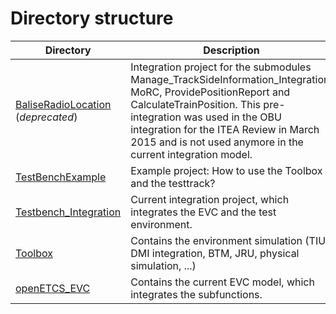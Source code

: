# Directory structure

Directory | Description
----------|-------------
[BaliseRadioLocation](https://github.com/stefan-karg/modeling/tree/master/model/Scade/System/OBU_PreIntegrations/BaliseRadioLocation) (*deprecated*)| Integration project for the submodules Manage_TrackSideInformation_Integration, MoRC, ProvidePositionReport and CalculateTrainPosition. This pre-integration was used in the OBU integration for the ITEA Review in March 2015 and is not used anymore in the current integration model.
[TestBenchExample](https://github.com/stefan-karg/modeling/tree/master/model/Scade/System/OBU_PreIntegrations/TestBenchExample) | Example project: How to use the Toolbox and the testtrack?
[Testbench_Integration](https://github.com/stefan-karg/modeling/tree/master/model/Scade/System/OBU_PreIntegrations/Testbench_Integration) | Current integration project, which integrates the EVC and the test environment.
[Toolbox](https://github.com/stefan-karg/modeling/tree/master/model/Scade/System/OBU_PreIntegrations/Toolbox) | Contains the environment simulation (TIU, DMI integration, BTM, JRU, physical simulation, ...)
[openETCS_EVC](https://github.com/stefan-karg/modeling/tree/master/model/Scade/System/OBU_PreIntegrations/openETCS_EVC) | Contains the current EVC model, which integrates the subfunctions.